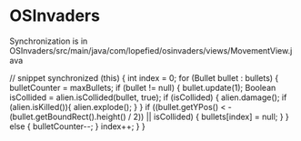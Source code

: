 OSInvaders
==========

Synchronization is in OSInvaders/src/main/java/com/lopefied/osinvaders/views/MovementView.java

// snippet
synchronized (this) {
    int index = 0;
    for (Bullet bullet : bullets) {
        bulletCounter = maxBullets;
        if (bullet != null) {
            bullet.update(1);
            Boolean isCollided = alien.isCollided(bullet, true);
            if (isCollided) {
                alien.damage();
                if (alien.isKilled()){
                    alien.explode();
                }
            }
            if ((bullet.getYPos() < -(bullet.getBoundRect().height() / 2)) || isCollided) {
                bullets[index] = null;
            }
        } else {
            bulletCounter--;
        }
        index++;
    }
}
